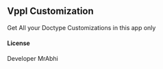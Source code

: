 ## Vppl Customization

Get All your Doctype Customizations in this app only

#### License

Developer MrAbhi